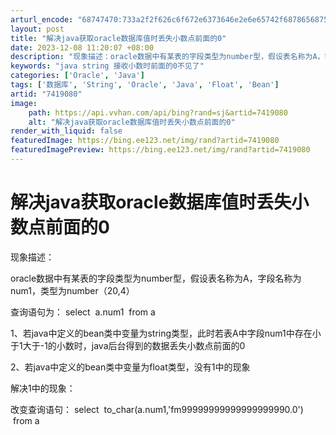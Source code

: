```yaml
---
arturl_encode: "68747470:733a2f2f626c6f672e6373646e2e6e65742f6878656875616e:672f61727469636c652f64657461696c732f37343139303830"
layout: post
title: "解决java获取oracle数据库值时丢失小数点前面的0"
date: 2023-12-08 11:20:07 +08:00
description: "现象描述：oracle数据中有某表的字段类型为number型，假设表名称为A，字段名称为num1，类"
keywords: "java string 接收小数时前面的0不见了"
categories: ['Oracle', 'Java']
tags: ['数据库', 'String', 'Oracle', 'Java', 'Float', 'Bean']
artid: "7419080"
image:
    path: https://api.vvhan.com/api/bing?rand=sj&artid=7419080
    alt: "解决java获取oracle数据库值时丢失小数点前面的0"
render_with_liquid: false
featuredImage: https://bing.ee123.net/img/rand?artid=7419080
featuredImagePreview: https://bing.ee123.net/img/rand?artid=7419080
---
```


# 解决java获取oracle数据库值时丢失小数点前面的0

现象描述：

oracle数据中有某表的字段类型为number型，假设表名称为A，字段名称为num1，类型为number（20,4）

查询语句为： select  a.num1  from a

1、若java中定义的bean类中变量为string类型，此时若表A中字段num1中存在小于1大于-1的小数时，java后台得到的数据丢失小数点前面的0

2、若java中定义的bean类中变量为float类型，没有1中的现象

解决1中的现象：

改变查询语句： select  to\_char(a.num1,'fm99999999999999999990.0')  from a